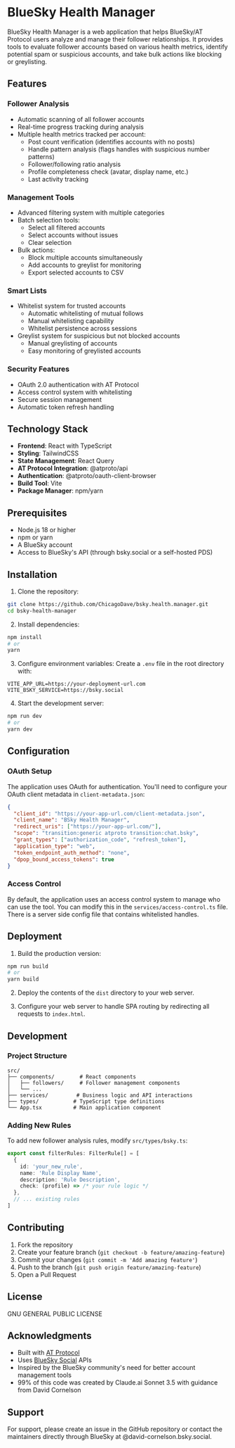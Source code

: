 # BlueSky Health Manager

BlueSky Health Manager is a web application that helps BlueSky/AT Protocol users analyze and manage their follower relationships. It provides tools to evaluate follower accounts based on various health metrics, identify potential spam or suspicious accounts, and take bulk actions like blocking or greylisting.

## Features

### Follower Analysis
- Automatic scanning of all follower accounts
- Real-time progress tracking during analysis
- Multiple health metrics tracked per account:
  - Post count verification (identifies accounts with no posts)
  - Handle pattern analysis (flags handles with suspicious number patterns)
  - Follower/following ratio analysis
  - Profile completeness check (avatar, display name, etc.)
  - Last activity tracking

### Management Tools
- Advanced filtering system with multiple categories
- Batch selection tools:
  - Select all filtered accounts
  - Select accounts without issues
  - Clear selection
- Bulk actions:
  - Block multiple accounts simultaneously
  - Add accounts to greylist for monitoring
  - Export selected accounts to CSV

### Smart Lists
- Whitelist system for trusted accounts
  - Automatic whitelisting of mutual follows
  - Manual whitelisting capability
  - Whitelist persistence across sessions
- Greylist system for suspicious but not blocked accounts
  - Manual greylisting of accounts
  - Easy monitoring of greylisted accounts

### Security Features
- OAuth 2.0 authentication with AT Protocol
- Access control system with whitelisting
- Secure session management
- Automatic token refresh handling

## Technology Stack

- **Frontend**: React with TypeScript
- **Styling**: TailwindCSS
- **State Management**: React Query
- **AT Protocol Integration**: @atproto/api
- **Authentication**: @atproto/oauth-client-browser
- **Build Tool**: Vite
- **Package Manager**: npm/yarn

## Prerequisites

- Node.js 18 or higher
- npm or yarn
- A BlueSky account
- Access to BlueSky's API (through bsky.social or a self-hosted PDS)

## Installation

1. Clone the repository:
```bash
git clone https://github.com/ChicagoDave/bsky.health.manager.git
cd bsky-health-manager
```

2. Install dependencies:
```bash
npm install
# or
yarn
```

3. Configure environment variables:
Create a `.env` file in the root directory with:
```env
VITE_APP_URL=https://your-deployment-url.com
VITE_BSKY_SERVICE=https://bsky.social
```

4. Start the development server:
```bash
npm run dev
# or
yarn dev
```

## Configuration

### OAuth Setup

The application uses OAuth for authentication. You'll need to configure your OAuth client metadata in `client-metadata.json`:

```json
{
  "client_id": "https://your-app-url.com/client-metadata.json",
  "client_name": "BSky Health Manager",
  "redirect_uris": ["https://your-app-url.com/"],
  "scope": "transition:generic atproto transition:chat.bsky",
  "grant_types": ["authorization_code", "refresh_token"],
  "application_type": "web",
  "token_endpoint_auth_method": "none",
  "dpop_bound_access_tokens": true
}
```

### Access Control

By default, the application uses an access control system to manage who can use the tool. You can modify this in the `services/access-control.ts` file. There is a server side config file that contains whitelisted handles.

## Deployment

1. Build the production version:
```bash
npm run build
# or
yarn build
```

2. Deploy the contents of the `dist` directory to your web server.

3. Configure your web server to handle SPA routing by redirecting all requests to `index.html`.

## Development

### Project Structure

```
src/
├── components/        # React components
│   ├── followers/     # Follower management components
│   └── ...
├── services/         # Business logic and API interactions
├── types/           # TypeScript type definitions
└── App.tsx          # Main application component
```

### Adding New Rules

To add new follower analysis rules, modify `src/types/bsky.ts`:

```typescript
export const filterRules: FilterRule[] = [
  {
    id: 'your_new_rule',
    name: 'Rule Display Name',
    description: 'Rule Description',
    check: (profile) => /* your rule logic */
  },
  // ... existing rules
]
```

## Contributing

1. Fork the repository
2. Create your feature branch (`git checkout -b feature/amazing-feature`)
3. Commit your changes (`git commit -m 'Add amazing feature'`)
4. Push to the branch (`git push origin feature/amazing-feature`)
5. Open a Pull Request

## License

GNU GENERAL PUBLIC LICENSE

## Acknowledgments

- Built with [AT Protocol](https://atproto.com/)
- Uses [BlueSky Social](https://bsky.social) APIs
- Inspired by the BlueSky community's need for better account management tools
- 99% of this code was created by Claude.ai Sonnet 3.5 with guidance from David Cornelson

## Support

For support, please create an issue in the GitHub repository or contact the maintainers directly through BlueSky at @david-cornelson.bsky.social.